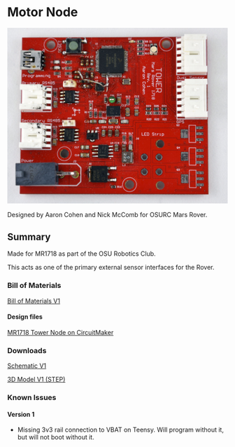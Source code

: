 # Motor Node

<!-- ![Iris](files/iris.jpg) -->

![Iris Render](files/tower.jpg)

Designed by Aaron Cohen and Nick McComb for OSURC Mars Rover.


## Summary

Made for MR1718 as part of the OSU Robotics Club.

This acts as one of the primary external sensor interfaces for the Rover.

### Bill of Materials

[Bill of Materials V1](
https://docs.google.com/spreadsheets/d/1oX7HrmjTKpYs4jfeYDzYt9uXc7Juk1raBXVIk1hgw0U/edit?usp=sharing
)

#### Design files

[MR1718 Tower Node on CircuitMaker](https://workspace.circuitmaker.com/Projects/Details/Nick-McComb/MR-1718-Tower-Node)

### Downloads

[Schematic V1](files/tower-v1-schematic.pdf)

[3D Model V1 (STEP)](files/tower.step)

### Known Issues

#### Version 1

- Missing 3v3 rail connection to VBAT on Teensy. Will program without it, but will not boot without it.
